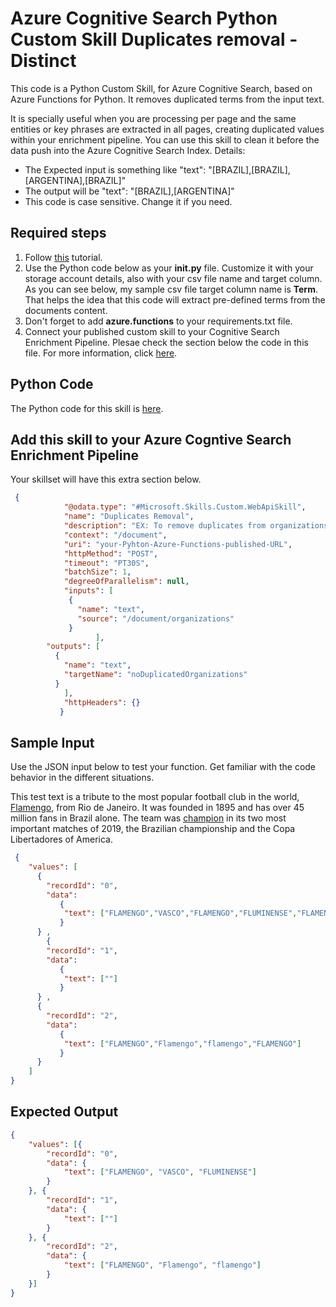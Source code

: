 # Azure Cognitive Search Python Custom Skill Duplicates removal - Distinct

This code is a Python Custom Skill, for Azure Cognitive Search, based on Azure Functions for Python. It removes duplicated terms from the input text. 

It is specially useful when you are processing per page and the same entities or key phrases are extracted in all pages, creating duplicated values within your enrichment pipeline. You can use this skill to clean it before the data push into the Azure Cognitive Search Index. Details:

+ The Expected input is something like "text": "[BRAZIL],[BRAZIL],[ARGENTINA],[BRAZIL]"
+ The output will be "text": "[BRAZIL],[ARGENTINA]"
+ This code is case sensitive. Change it if you need.

## Required steps

1. Follow [this](https://docs.microsoft.com/en-us/azure/azure-functions/functions-create-first-function-python) tutorial.
1. Use the Python code below as your **__init__.py** file. Customize it with your storage account details, also with your csv file name and target column. As you can see below, my sample csv file target column name is **Term**. That helps the idea that this code will extract pre-defined terms from the documents content.
1. Don't forget to add **azure.functions** to your requirements.txt file.
1. Connect your published custom skill to your Cognitive Search Enrichment Pipeline. Plesae check the section below the code in this file. For more information, click [here](https://docs.microsoft.com/en-us/azure/search/cognitive-search-create-custom-skill-example#connect-to-your-pipeline).

## Python Code

The Python code for this skill is [here](./__init__.py). 

## Add this skill to your Azure Cogntive Search Enrichment Pipeline

Your skillset will have this extra section below.

```json
 {
            "@odata.type": "#Microsoft.Skills.Custom.WebApiSkill",
            "name": "Duplicates Removal",
            "description": "EX: To remove duplicates from organizations detected with Entity Extraction processing per page, but saving all of the organizations in /document/organizations.",
            "context": "/document",
            "uri": "your-Pyhton-Azure-Functions-published-URL",
            "httpMethod": "POST",
            "timeout": "PT30S",
            "batchSize": 1,
            "degreeOfParallelism": null,
            "inputs": [
             {
               "name": "text",
               "source": "/document/organizations"
             }
                   ],
        "outputs": [
          {
            "name": "text",
            "targetName": "noDuplicatedOrganizations"
          }
            ],
            "httpHeaders": {}
           }
```

## Sample Input

Use the JSON input below to test your function. Get familiar with the code behavior in the different situations. 

This test text is a tribute to the most popular football club in the world, [Flamengo](https://en.wikipedia.org/wiki/Clube_de_Regatas_do_Flamengo), from Rio de Janeiro. It was founded in 1895 and has over 45 million fans in Brazil alone. The team was [champion](https://www.youtube.com/watch?time_continue=11&v=371FOyquzno) in its two most important matches of 2019, the Brazilian championship and the Copa Libertadores of America.

```json
 {
    "values": [
      {
        "recordId": "0",
        "data":
           {
            "text": ["FLAMENGO","VASCO","FLAMENGO","FLUMINENSE","FLAMENGO"]
           }
      } ,
        {
        "recordId": "1",
        "data":
           {
            "text": [""]
           }
      } ,    
      {
        "recordId": "2",
        "data":
           {
            "text": ["FLAMENGO","Flamengo","flamengo","FLAMENGO"]
           }
      } 
    ]
}
```

## Expected Output

```json
{
    "values": [{
        "recordId": "0",
        "data": {
            "text": ["FLAMENGO", "VASCO", "FLUMINENSE"]
        }
    }, {
        "recordId": "1",
        "data": {
            "text": [""]
        }
    }, {
        "recordId": "2",
        "data": {
            "text": ["FLAMENGO", "Flamengo", "flamengo"]
        }
    }]
}
```